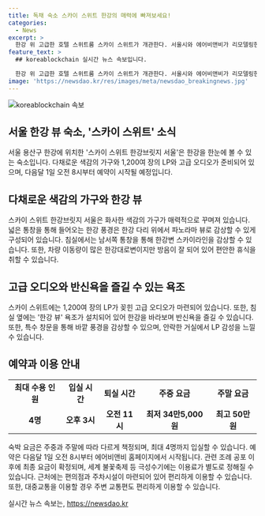 ```yaml
---
title: 독채 숙소 스카이 스위트 한강의 매력에 빠져보세요!
categories:
  - News
excerpt: >
  한강 위 고급한 호텔 스위트룸 스카이 스위트가 개관한다. 서울시와 에어비앤비가 리모델링한 이 숙소는 한강을 한눈에 조망할 수 있으며, 다채롭고 화사한 색감의 가구와 1,200여 장의 LP, 고급 오디오를 갖췄다. 최대 4명까지 숙박 가능하며, 한강뷰를 즐길 수 있는 욕조도 준비돼 있다. 1박 요금은 주중 34만5,000원부터 시작하여, 다음달 1일 오전 8시부터 예약이 가능하다. (150자)
feature_text: >
  ## koreablockchain 실시간 뉴스 속보입니다.

  한강 위 고급한 호텔 스위트룸 스카이 스위트가 개관한다. 서울시와 에어비앤비가 리모델링한 이 숙소는 한강을 한눈에 조망할 수 있으며, 다채롭고 화사한 색감의 가구와 1,200여 장의 LP, 고급 오디오를 갖췄다. 최대 4명까지 숙박 가능하며, 한강뷰를 즐길 수 있는 욕조도 준비돼 있다. 1박 요금은 주중 34만5,000원부터 시작하여, 다음달 1일 오전 8시부터 예약이 가능하다. (150자)
image: 'https://newsdao.kr/res/images/meta/newsdao_breakingnews.jpg'
---
```


<p><img src="https://newsdao.kr/res/images/meta/newsdao_breakingnews.jpg" alt="koreablockchain 속보" /></p>

<h2 data-ke-size="size26">서울 한강 뷰 숙소, '스카이 스위트' 소식</h2>

<p data-ke-size="size16">서울 용산구 한강에 위치한 '스카이 스위트 한강브릿지 서울'은 한강을 한눈에 볼 수 있는 숙소입니다. 다채로운 색감의 가구와 1,200여 장의 LP와 고급 오디오가 준비되어 있으며, 다음달 1일 오전 8시부터 예약이 시작될 예정입니다.</p>

<h2 data-ke-size="size24">다채로운 색감의 가구와 한강 뷰</h2>

<p data-ke-size="size16">스카이 스위트 한강브릿지 서울은 화사한 색감의 가구가 매력적으로 꾸며져 있습니다. 넓은 통창을 통해 들어오는 한강 풍경은 한강 다리 위에서 파노라마 뷰로 감상할 수 있게 구성되어 있습니다. 침실에서는 남서쪽 통창을 통해 한강변 스카이라인을 감상할 수 있습니다. 또한, 차량 이동량이 많은 한강대로변이지만 방음이 잘 되어 있어 편안한 휴식을 취할 수 있습니다.</p>

<h2 data-ke-size="size24">고급 오디오와 반신욕을 즐길 수 있는 욕조</h2>

<p data-ke-size="size16">스카이 스위트에는 1,200여 장의 LP가 꽂힌 고급 오디오가 마련되어 있습니다. 또한, 침실 옆에는 '한강 뷰' 욕조가 설치되어 있어 한강을 바라보며 반신욕을 즐길 수 있습니다. 또한, 특수 창문을 통해 바깥 풍경을 감상할 수 있으며, 안락한 거실에서 LP 감성을 느낄 수 있습니다.</p>

<h2 data-ke-size="size24">예약과 이용 안내</h2>

<table>
    <tbody>
        <tr>
            <td style="text-align: center; height: 17px;"><b>최대 수용 인원</b></td>
            <td style="text-align: center; height: 17px;"><b>입실 시간</b></td>
            <td style="text-align: center; height: 17px;"><b>퇴실 시간</b></td>
            <td style="text-align: center; height: 17px;"><b>주중 요금</b></td>
            <td style="text-align: center; height: 17px;"><b>주말 요금</b></td>
        </tr>
        <tr>
            <td style="text-align: center; height: 17px;"><b>4명</b></td>
            <td style="text-align: center; height: 17px;"><b>오후 3시</b></td>
            <td style="text-align: center; height: 17px;"><b>오전 11시</b></td>
            <td style="text-align: center; height: 17px;"><b>최저 34만5,000원</b></td>
            <td style="text-align: center; height: 17px;"><b>최고 50만원</b></td>
        </tr>
    </tbody>
</table>

<p data-ke-size="size16">숙박 요금은 주중과 주말에 따라 다르게 책정되며, 최대 4명까지 입실할 수 있습니다. 예약은 다음달 1일 오전 8시부터 에어비앤비 홈페이지에서 시작됩니다. 관련 조례 공포 이후에 최종 요금이 확정되며, 세계 불꽃축제 등 극성수기에는 이용료가 별도로 정해질 수 있습니다. 근처에는 편의점과 주차시설이 마련되어 있어 편리하게 이용할 수 있습니다. 또한, 대중교통을 이용할 경우 주변 교통편도 편리하게 이용할 수 있습니다.</p>
실시간 뉴스 속보는, <a href="https://newsdao.kr" rel="dofollow">https://newsdao.kr</a>



